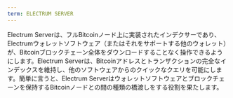```yaml
---
term: ELECTRUM SERVER
---
```


Electrum Serverは、フルBitcoinノード上に実装されたインデクサーであり、Electrumウォレットソフトウェア（またはそれをサポートする他のウォレット）が、Bitcoinブロックチェーン全体をダウンロードすることなく操作できるようにします。Electrum Serverは、Bitcoinアドレスとトランザクションの完全なインデックスを維持し、他のソフトウェアからのクイックなクエリを可能にします。簡単に言うと、Electrum Serverはウォレットソフトウェアとブロックチェーンを保持するBitcoinノードとの間の種類の橋渡しをする役割を果たします。